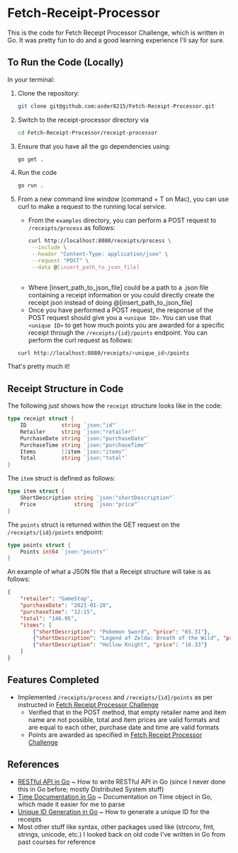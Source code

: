 # Fetch-Receipt-Processor
This is the code for Fetch Receipt Processor Challenge, which is written in Go. It was pretty fun to do and a good learning experience I'll say for sure.

## To Run the Code (Locally)
In your terminal:
1. Clone the repository:
   ```bash
   git clone git@github.com:asder8215/Fetch-Receipt-Processor.git
   ```
2. Switch to the receipt-processor directory via
   ```bash
   cd Fetch-Receipt-Processor/receipt-processor
   ```
3. Ensure that you have all the go dependencies using:
   ```bash
   go get .
   ```
4. Run the code
   ```bash
   go run .
   ```
5. From a new command line window (command + T on Mac), you can use curl to make a request to the running local service.
   - From the `examples` directory, you can perform a POST request to `/receipts/process` as follows:
     ```bash
     curl http://localhost:8080/receipts/process \
      --include \
      --header "Content-Type: application/json" \
      --request "POST" \
      --data @[insert_path_to_json_file] 
    
   - Where [insert_path_to_json_file] could be a path to a .json file containing a receipt information or you could directly create the receipt json instead of doing @[insert_path_to_json_file]
   - Once you have performed a POST request, the response of the POST request should give you a `<unique ID>`. You can use that `<unique ID>` to get how much points you are
   awarded for a specific receipt through the `/receipts/{id}/points` endpoint. You can perform the curl request as follows:

   ```bash
   curl http://localhost:8080/receipts/<unique_id>/points
   ```
    
That's pretty much it!

## Receipt Structure in Code
The following just shows how the `receipt` structure looks like in the code:
```go
type receipt struct {
    ID           string `json:"id"`
    Retailer     string `json:"retailer"`
    PurchaseDate string `json:"purchaseDate"`
    PurchaseTime string `json:"purchaseTime"`
    Items        []item `json:"items"`
    Total        string `json:"total"`
}
```
The `item` struct is defined as follows:
```go
type item struct {
    ShortDescription string `json:"shortDescription"`
    Price            string `json:"price"`
}
```
The `points` struct is returned within the GET request on the `/receipts/{id}/points` endpoint:
```go
type points struct {
    Points int64 `json:"points"`
}
```

An example of what a JSON file that a Receipt structure will take is as follows:
```json
{
    "retailer": "GameStop",
    "purchaseDate": "2021-01-28",
    "purchaseTime": "12:15",
    "total": "146.95",
    "items": [
        {"shortDescription": "Pokemon Sword", "price": "65.31"},
        {"shortDescription": "Legend of Zelda: Breath of the Wild", "price": "65.31"},
        {"shortDescription": "Hollow Knight", "price": "16.33"}
    ]
}
```

## Features Completed
- Implemented `/receipts/process` and `/receipts/{id}/points` as per instructed in [Fetch Receipt Processor Challenge](https://github.com/fetch-rewards/receipt-processor-challenge/tree/main)
  - Verified that in the POST method, that empty retailer name and item name are not possible, total and item prices are valid formats and are equal to each other, purchase date and time are valid formats
  - Points are awarded as specified in [Fetch Receipt Processor Challenge](https://github.com/fetch-rewards/receipt-processor-challenge/tree/main)

## References
- [RESTful API in Go](https://go.dev/doc/tutorial/web-service-gin) ~ How to write RESTful API in Go (since I never done this in Go before; mostly Distributed System stuff)
- [Time Documentation in Go](https://pkg.go.dev/time) ~ Documentation on Time object in Go, which made it easier for me to parse
- [Unique ID Generation in Go](https://blog.stackademic.com/unique-identifier-id-and-uuid-in-go-lang-99e6cc1b73b5) ~ How to generate a unique ID for the receipts
- Most other stuff like syntax, other packages used like (strconv, fmt, strings, unicode, etc.) I looked back on old code I've written in Go from past courses for reference
